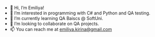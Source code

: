 - 👋 Hi, I’m Emiliya!
- 👀 I’m interested in programming with C# and Python and QA testing.
- 🌱 I’m currently learning QA Baiscs @ SoftUni.
- 💞️ I’m looking to collaborate on QA projects.
- 📫 You can reach me at emiliya.kirina@gmail.com 

<!---
EmI-85/EmI-85 is a ✨ special ✨ repository because its `README.md` (this file) appears on your GitHub profile.
You can click the Preview link to take a look at your changes.
--->
